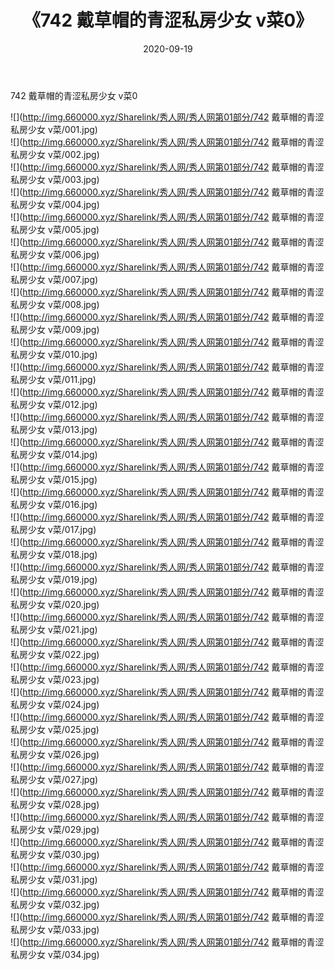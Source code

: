 ﻿---
layout: post
title:  《742 戴草帽的青涩私房少女 v菜0》
date:   2020-09-19
img: http://img.660000.xyz/Sharelink/秀人网/秀人网第01部分/742 戴草帽的青涩私房少女 v菜0/000.jpg
categories: [美女, 清纯, 唯美]
---

742 戴草帽的青涩私房少女 v菜0

  ![](http://img.660000.xyz/Sharelink/秀人网/秀人网第01部分/742 戴草帽的青涩私房少女 v菜/001.jpg) <br> ![](http://img.660000.xyz/Sharelink/秀人网/秀人网第01部分/742 戴草帽的青涩私房少女 v菜/002.jpg) <br> ![](http://img.660000.xyz/Sharelink/秀人网/秀人网第01部分/742 戴草帽的青涩私房少女 v菜/003.jpg) <br> ![](http://img.660000.xyz/Sharelink/秀人网/秀人网第01部分/742 戴草帽的青涩私房少女 v菜/004.jpg) <br> ![](http://img.660000.xyz/Sharelink/秀人网/秀人网第01部分/742 戴草帽的青涩私房少女 v菜/005.jpg) <br> ![](http://img.660000.xyz/Sharelink/秀人网/秀人网第01部分/742 戴草帽的青涩私房少女 v菜/006.jpg) <br> ![](http://img.660000.xyz/Sharelink/秀人网/秀人网第01部分/742 戴草帽的青涩私房少女 v菜/007.jpg) <br> ![](http://img.660000.xyz/Sharelink/秀人网/秀人网第01部分/742 戴草帽的青涩私房少女 v菜/008.jpg) <br> ![](http://img.660000.xyz/Sharelink/秀人网/秀人网第01部分/742 戴草帽的青涩私房少女 v菜/009.jpg) <br> ![](http://img.660000.xyz/Sharelink/秀人网/秀人网第01部分/742 戴草帽的青涩私房少女 v菜/010.jpg) <br> ![](http://img.660000.xyz/Sharelink/秀人网/秀人网第01部分/742 戴草帽的青涩私房少女 v菜/011.jpg) <br> ![](http://img.660000.xyz/Sharelink/秀人网/秀人网第01部分/742 戴草帽的青涩私房少女 v菜/012.jpg) <br> ![](http://img.660000.xyz/Sharelink/秀人网/秀人网第01部分/742 戴草帽的青涩私房少女 v菜/013.jpg) <br> ![](http://img.660000.xyz/Sharelink/秀人网/秀人网第01部分/742 戴草帽的青涩私房少女 v菜/014.jpg) <br> ![](http://img.660000.xyz/Sharelink/秀人网/秀人网第01部分/742 戴草帽的青涩私房少女 v菜/015.jpg) <br> ![](http://img.660000.xyz/Sharelink/秀人网/秀人网第01部分/742 戴草帽的青涩私房少女 v菜/016.jpg) <br> ![](http://img.660000.xyz/Sharelink/秀人网/秀人网第01部分/742 戴草帽的青涩私房少女 v菜/017.jpg) <br> ![](http://img.660000.xyz/Sharelink/秀人网/秀人网第01部分/742 戴草帽的青涩私房少女 v菜/018.jpg) <br> ![](http://img.660000.xyz/Sharelink/秀人网/秀人网第01部分/742 戴草帽的青涩私房少女 v菜/019.jpg) <br> ![](http://img.660000.xyz/Sharelink/秀人网/秀人网第01部分/742 戴草帽的青涩私房少女 v菜/020.jpg) <br> ![](http://img.660000.xyz/Sharelink/秀人网/秀人网第01部分/742 戴草帽的青涩私房少女 v菜/021.jpg) <br> ![](http://img.660000.xyz/Sharelink/秀人网/秀人网第01部分/742 戴草帽的青涩私房少女 v菜/022.jpg) <br> ![](http://img.660000.xyz/Sharelink/秀人网/秀人网第01部分/742 戴草帽的青涩私房少女 v菜/023.jpg) <br> ![](http://img.660000.xyz/Sharelink/秀人网/秀人网第01部分/742 戴草帽的青涩私房少女 v菜/024.jpg) <br> ![](http://img.660000.xyz/Sharelink/秀人网/秀人网第01部分/742 戴草帽的青涩私房少女 v菜/025.jpg) <br> ![](http://img.660000.xyz/Sharelink/秀人网/秀人网第01部分/742 戴草帽的青涩私房少女 v菜/026.jpg) <br> ![](http://img.660000.xyz/Sharelink/秀人网/秀人网第01部分/742 戴草帽的青涩私房少女 v菜/027.jpg) <br> ![](http://img.660000.xyz/Sharelink/秀人网/秀人网第01部分/742 戴草帽的青涩私房少女 v菜/028.jpg) <br> ![](http://img.660000.xyz/Sharelink/秀人网/秀人网第01部分/742 戴草帽的青涩私房少女 v菜/029.jpg) <br> ![](http://img.660000.xyz/Sharelink/秀人网/秀人网第01部分/742 戴草帽的青涩私房少女 v菜/030.jpg) <br> ![](http://img.660000.xyz/Sharelink/秀人网/秀人网第01部分/742 戴草帽的青涩私房少女 v菜/031.jpg) <br> ![](http://img.660000.xyz/Sharelink/秀人网/秀人网第01部分/742 戴草帽的青涩私房少女 v菜/032.jpg) <br> ![](http://img.660000.xyz/Sharelink/秀人网/秀人网第01部分/742 戴草帽的青涩私房少女 v菜/033.jpg) <br> ![](http://img.660000.xyz/Sharelink/秀人网/秀人网第01部分/742 戴草帽的青涩私房少女 v菜/034.jpg) <br>